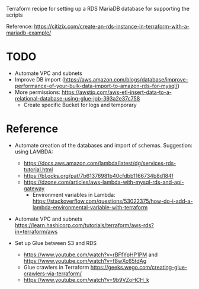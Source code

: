 Terraform recipe for setting up a RDS MariaDB database for supporting the scripts

Reference: https://citizix.com/create-an-rds-instance-in-terraform-with-a-mariadb-example/

# TODO

* Automate VPC and subnets
* Improve DB import (https://aws.amazon.com/blogs/database/improve-performance-of-your-bulk-data-import-to-amazon-rds-for-mysql/)
* More permissions: https://awstip.com/aws-etl-insert-data-to-a-relational-database-using-glue-job-393a2e37c758
  * Create specific Bucket for logs and temporary 
# Reference

* Automate creation of the databases and import of schemas. Suggestion: using LAMBDA:
  * https://docs.aws.amazon.com/lambda/latest/dg/services-rds-tutorial.html
  * https://bl.ocks.org/pat/7b61376981b40cfdbb1166734b8d184f
  * https://dzone.com/articles/aws-lambda-with-mysql-rds-and-api-gateway
  	* Environment variables in Lambda: https://stackoverflow.com/questions/53022375/how-do-i-add-a-lambda-environmental-variable-with-terraform

* Automate VPC and subnets https://learn.hashicorp.com/tutorials/terraform/aws-rds?in=terraform/aws

* Set up Glue between S3 and RDS
  * https://www.youtube.com/watch?v=rBFfYpHP1PM and  https://www.youtube.com/watch?v=f8wXc65tdAg
  * Glue crawlers in Terraform https://geeks.wego.com/creating-glue-crawlers-via-terraform/
  * https://www.youtube.com/watch?v=9b9VZoHCH_k
